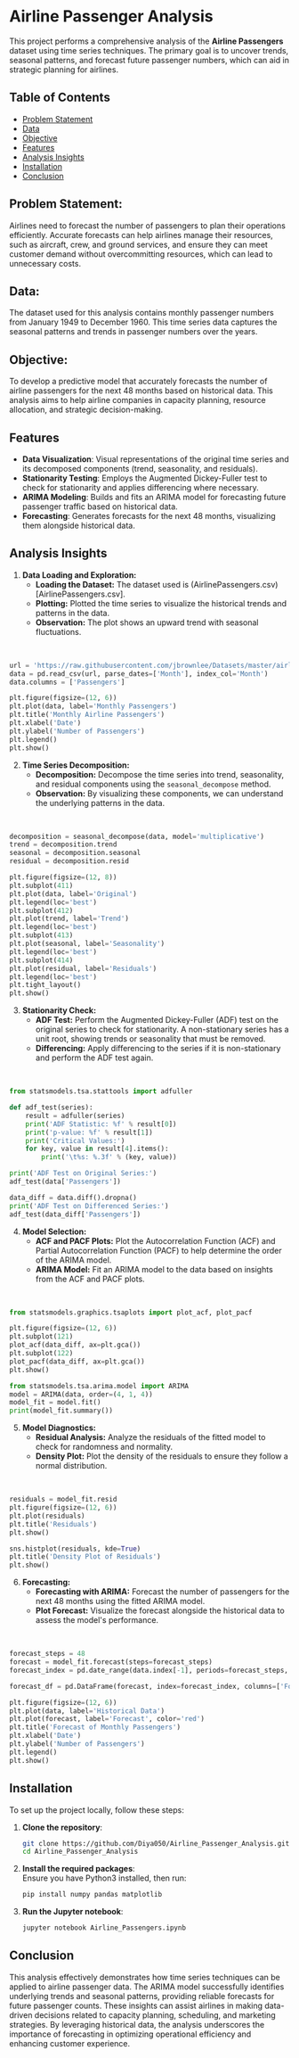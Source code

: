 # Airline Passenger Analysis

This project performs a comprehensive analysis of the **Airline Passengers** dataset using time series techniques. The primary goal is to uncover trends, seasonal patterns, and forecast future passenger numbers, which can aid in strategic planning for airlines.

## Table of Contents

- [Problem Statement](#problem-statement)
- [Data](#data)
- [Objective](#objective)
- [Features](#features)
- [Analysis Insights](#analysis-insights)
- [Installation](#installation)
- [Conclusion](#conclusion)

## Problem Statement:

Airlines need to forecast the number of passengers to plan their operations efficiently. Accurate forecasts can help airlines manage their resources, such as aircraft, crew, and ground services, and ensure they can meet customer demand without overcommitting resources, which can lead to unnecessary costs.

## Data:

The dataset used for this analysis contains monthly passenger numbers from January 1949 to December 1960. This time series data captures the seasonal patterns and trends in passenger numbers over the years.

## Objective:

To develop a predictive model that accurately forecasts the number of airline passengers for the next 48 months based on historical data. This analysis aims to help airline companies in capacity planning, resource allocation, and strategic decision-making.


## Features

- **Data Visualization**: Visual representations of the original time series and its decomposed components (trend, seasonality, and residuals).
- **Stationarity Testing**: Employs the Augmented Dickey-Fuller test to check for stationarity and applies differencing where necessary.
- **ARIMA Modeling**: Builds and fits an ARIMA model for forecasting future passenger traffic based on historical data.
- **Forecasting**: Generates forecasts for the next 48 months, visualizing them alongside historical data.

## Analysis Insights

1. **Data Loading and Exploration:**
   - **Loading the Dataset:** The dataset used is (AirlinePassengers.csv)[AirlinePassengers.csv].
   - **Plotting:** Plotted the time series to visualize the historical trends and patterns in the data.
   - **Observation:** The plot shows an upward trend with seasonal fluctuations.
<br>

   ```python
   url = 'https://raw.githubusercontent.com/jbrownlee/Datasets/master/airline-passengers.csv'
   data = pd.read_csv(url, parse_dates=['Month'], index_col='Month')
   data.columns = ['Passengers']
   
   plt.figure(figsize=(12, 6))
   plt.plot(data, label='Monthly Passengers')
   plt.title('Monthly Airline Passengers')
   plt.xlabel('Date')
   plt.ylabel('Number of Passengers')
   plt.legend()
   plt.show()
   ```

2. **Time Series Decomposition:**
   - **Decomposition:** Decompose the time series into trend, seasonality, and residual components using the `seasonal_decompose` method.
   - **Observation:** By visualizing these components, we can understand the underlying patterns in the data.
<br>

   ```python
   decomposition = seasonal_decompose(data, model='multiplicative')
   trend = decomposition.trend
   seasonal = decomposition.seasonal
   residual = decomposition.resid

   plt.figure(figsize=(12, 8))
   plt.subplot(411)
   plt.plot(data, label='Original')
   plt.legend(loc='best')
   plt.subplot(412)
   plt.plot(trend, label='Trend')
   plt.legend(loc='best')
   plt.subplot(413)
   plt.plot(seasonal, label='Seasonality')
   plt.legend(loc='best')
   plt.subplot(414)
   plt.plot(residual, label='Residuals')
   plt.legend(loc='best')
   plt.tight_layout()
   plt.show()
   ```

3. **Stationarity Check:**
   - **ADF Test:** Perform the Augmented Dickey-Fuller (ADF) test on the original series to check for stationarity. A non-stationary series has a unit root, showing trends or seasonality that must be removed.
   - **Differencing:** Apply differencing to the series if it is non-stationary and perform the ADF test again.
<br>

   ```python
   from statsmodels.tsa.stattools import adfuller

   def adf_test(series):
       result = adfuller(series)
       print('ADF Statistic: %f' % result[0])
       print('p-value: %f' % result[1])
       print('Critical Values:')
       for key, value in result[4].items():
           print('\t%s: %.3f' % (key, value))

   print('ADF Test on Original Series:')
   adf_test(data['Passengers'])

   data_diff = data.diff().dropna()
   print('ADF Test on Differenced Series:')
   adf_test(data_diff['Passengers'])
   ```

4. **Model Selection:**
   - **ACF and PACF Plots:** Plot the Autocorrelation Function (ACF) and Partial Autocorrelation Function (PACF) to help determine the order of the ARIMA model.
   - **ARIMA Model:** Fit an ARIMA model to the data based on insights from the ACF and PACF plots.
<br>

   ```python
   from statsmodels.graphics.tsaplots import plot_acf, plot_pacf

   plt.figure(figsize=(12, 6))
   plt.subplot(121)
   plot_acf(data_diff, ax=plt.gca())
   plt.subplot(122)
   plot_pacf(data_diff, ax=plt.gca())
   plt.show()

   from statsmodels.tsa.arima.model import ARIMA
   model = ARIMA(data, order=(4, 1, 4))
   model_fit = model.fit()
   print(model_fit.summary())
   ```

5. **Model Diagnostics:**
   - **Residual Analysis:** Analyze the residuals of the fitted model to check for randomness and normality.
   - **Density Plot:** Plot the density of the residuals to ensure they follow a normal distribution.
<br>

   ```python
   residuals = model_fit.resid
   plt.figure(figsize=(12, 6))
   plt.plot(residuals)
   plt.title('Residuals')
   plt.show()

   sns.histplot(residuals, kde=True)
   plt.title('Density Plot of Residuals')
   plt.show()
   ```

6. **Forecasting:**
   - **Forecasting with ARIMA:** Forecast the number of passengers for the next 48 months using the fitted ARIMA model.
   - **Plot Forecast:** Visualize the forecast alongside the historical data to assess the model's performance.
<br>

   ```python
   forecast_steps = 48
   forecast = model_fit.forecast(steps=forecast_steps)
   forecast_index = pd.date_range(data.index[-1], periods=forecast_steps, freq='MS')

   forecast_df = pd.DataFrame(forecast, index=forecast_index, columns=['Forecast'])

   plt.figure(figsize=(12, 6))
   plt.plot(data, label='Historical Data')
   plt.plot(forecast, label='Forecast', color='red')
   plt.title('Forecast of Monthly Passengers')
   plt.xlabel('Date')
   plt.ylabel('Number of Passengers')
   plt.legend()
   plt.show()
   ```

## Installation

To set up the project locally, follow these steps:

1. **Clone the repository**:<br>
   ```bash
   git clone https://github.com/Diya050/Airline_Passenger_Analysis.git
   cd Airline_Passenger_Analysis
   ```
   
2. **Install the required packages**:<br>
   Ensure you have Python3 installed, then run:<br>
   ```bash
   pip install numpy pandas matplotlib
   ```

3. **Run the Jupyter notebook**:<br>
   ```bash
   jupyter notebook Airline_Passengers.ipynb
   ```

## Conclusion

This analysis effectively demonstrates how time series techniques can be applied to airline passenger data. The ARIMA model successfully identifies underlying trends and seasonal patterns, providing reliable forecasts for future passenger counts. These insights can assist airlines in making data-driven decisions related to capacity planning, scheduling, and marketing strategies. By leveraging historical data, the analysis underscores the importance of forecasting in optimizing operational efficiency and enhancing customer experience.

